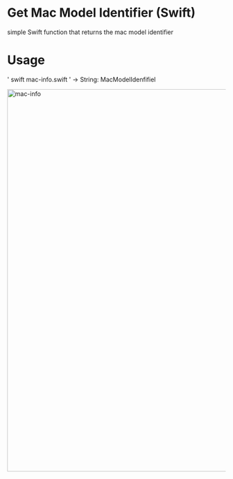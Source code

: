 # Get Mac Model Identifier (Swift)
simple Swift function that returns the mac model identifier

# Usage
' swift mac-info.swift ' -> String: MacModelIdenfifiel

<img width="880" alt="mac-info" src="https://github.com/ignaciojuarez/get-mac-model-identifier/assets/62676603/146c1a53-f476-44e1-8707-4e9a7a307152">
